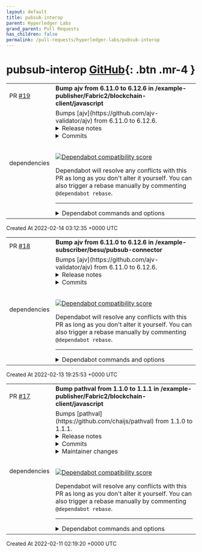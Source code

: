 ```yaml
---
layout: default
title: pubsub-interop
parent: Hyperledger Labs
grand_parent: Pull Requests
has_children: false
permalink: /pull-requests/hyperledger-labs/pubsub-interop
---
```


# pubsub-interop <span class="fs-3 right-align">[GitHub](https://github.com/hyperledger-labs/pubsub-interop){: .btn .mr-4 }</span>


<div>
    <table>
        <tr>
            <td>
                PR <a href="https://github.com/hyperledger-labs/pubsub-interop/pull/19" class=".btn">#19</a>
            </td>
            <td>
                <b>
                    Bump ajv from 6.11.0 to 6.12.6 in /example-publisher/Fabric2/blockchain-client/javascript
                </b>
            </td>
        </tr>
        <tr>
            <td>
                <span class="chip">dependencies</span>
            </td>
            <td>
                Bumps [ajv](https://github.com/ajv-validator/ajv) from 6.11.0 to 6.12.6.
<details>
<summary>Release notes</summary>
<p><em>Sourced from <a href="https://github.com/ajv-validator/ajv/releases">ajv's releases</a>.</em></p>
<blockquote>
<h2>v6.12.6</h2>
<p>Fix performance issue of &quot;url&quot; format.</p>
<h2>v6.12.5</h2>
<p>Fix uri scheme validation (<a href="https://github.com/ChALkeR"><code>@​ChALkeR</code></a>).
Fix boolean schemas with strictKeywords option (<a href="https://github-redirect.dependabot.com/ajv-validator/ajv/issues/1270">#1270</a>)</p>
<h2>v6.12.4</h2>
<p>Fix: coercion of one-item arrays to scalar that should fail validation (<a href="https://runkit.com/esp/5f3672ba2f6642001ae27411">failing example</a>).</p>
<h2>v6.12.3</h2>
<p>Pass schema object to processCode function
Option for strictNumbers (<a href="https://github.com/issacgerges"><code>@​issacgerges</code></a>, <a href="https://github-redirect.dependabot.com/ajv-validator/ajv/issues/1128">#1128</a>)
Fixed vulnerability related to untrusted schemas (<a href="https://cve.mitre.org/cgi-bin/cvekey.cgi?keyword=CVE-2020-15366">CVE-2020-15366</a>)</p>
<h2>v6.12.2</h2>
<p>Removed post-install script</p>
<h2>v6.12.1</h2>
<p>Docs and dependency updates</p>
<h2>v6.12.0</h2>
<p>Improved hostname validation (<a href="https://github.com/sambauers"><code>@​sambauers</code></a>, <a href="https://github-redirect.dependabot.com/ajv-validator/ajv/issues/1143">#1143</a>)
Option <code>keywords</code> to add custom keywords (<a href="https://github.com/franciscomorais"><code>@​franciscomorais</code></a>, <a href="https://github-redirect.dependabot.com/ajv-validator/ajv/issues/1137">#1137</a>)
Types fixes (<a href="https://github.com/boenrobot"><code>@​boenrobot</code></a>, <a href="https://github.com/MattiAstedrone"><code>@​MattiAstedrone</code></a>)
Docs:</p>
<ul>
<li><a href="https://github.com/epoberezkin/ajv#error-logging">error logging</a> example (<a href="https://github.com/RadiationSickness"><code>@​RadiationSickness</code></a>)</li>
<li>TypeScript usage notes (<a href="https://github.com/thetric"><code>@​thetric</code></a>)</li>
</ul>
</blockquote>
</details>
<details>
<summary>Commits</summary>
<ul>
<li><a href="https://github.com/ajv-validator/ajv/commit/fe591439f34e24030f69df9eb8d91e6d037a3af7"><code>fe59143</code></a> 6.12.6</li>
<li><a href="https://github.com/ajv-validator/ajv/commit/d580d3e8ac6a467670d68d86e3a39fd661ac8c23"><code>d580d3e</code></a> Merge pull request <a href="https://github-redirect.dependabot.com/ajv-validator/ajv/issues/1298">#1298</a> from ajv-validator/fix-url</li>
<li><a href="https://github.com/ajv-validator/ajv/commit/fd363896a8d6c5697b5da41f4d9a400a84efaf8e"><code>fd36389</code></a> fix: regular expression for &quot;url&quot; format</li>
<li><a href="https://github.com/ajv-validator/ajv/commit/490e34c4846064db5c962a77087e17078954c2f6"><code>490e34c</code></a> docs: link to v7-beta branch</li>
<li><a href="https://github.com/ajv-validator/ajv/commit/9cd93a1bdbdefd5a7ba3db5e123d20c84d1d1d0e"><code>9cd93a1</code></a> docs: note about v7 in readme</li>
<li><a href="https://github.com/ajv-validator/ajv/commit/877d286e7f145b1b2127da66c6800b071533f28f"><code>877d286</code></a> Merge pull request <a href="https://github-redirect.dependabot.com/ajv-validator/ajv/issues/1262">#1262</a> from b4h0-c4t/refactor-opt-object-type</li>
<li><a href="https://github.com/ajv-validator/ajv/commit/f1c8e45b9cdff918be28becf03bf0b339321c398"><code>f1c8e45</code></a> 6.12.5</li>
<li><a href="https://github.com/ajv-validator/ajv/commit/764035e201d7733b8d700d4a04dd079fef9f4d30"><code>764035e</code></a> Merge branch 'ChALkeR-chalker/fix-comma'</li>
<li><a href="https://github.com/ajv-validator/ajv/commit/37981602ce6d43313ae106644b372b021626a8af"><code>3798160</code></a> Merge branch 'chalker/fix-comma' of git://github.com/ChALkeR/ajv into ChALkeR...</li>
<li><a href="https://github.com/ajv-validator/ajv/commit/a3c7ebab222e4cce07b5e30ebcbb809da7f934e8"><code>a3c7eba</code></a> Merge branch 'refactor-opt-object-type' of github.com:b4h0-c4t/ajv into refac...</li>
<li>Additional commits viewable in <a href="https://github.com/ajv-validator/ajv/compare/v6.11.0...v6.12.6">compare view</a></li>
</ul>
</details>
<br />


[![Dependabot compatibility score](https://dependabot-badges.githubapp.com/badges/compatibility_score?dependency-name=ajv&package-manager=npm_and_yarn&previous-version=6.11.0&new-version=6.12.6)](https://docs.github.com/en/github/managing-security-vulnerabilities/about-dependabot-security-updates#about-compatibility-scores)

Dependabot will resolve any conflicts with this PR as long as you don't alter it yourself. You can also trigger a rebase manually by commenting `@dependabot rebase`.

[//]: # (dependabot-automerge-start)
[//]: # (dependabot-automerge-end)

---

<details>
<summary>Dependabot commands and options</summary>
<br />

You can trigger Dependabot actions by commenting on this PR:
- `@dependabot rebase` will rebase this PR
- `@dependabot recreate` will recreate this PR, overwriting any edits that have been made to it
- `@dependabot merge` will merge this PR after your CI passes on it
- `@dependabot squash and merge` will squash and merge this PR after your CI passes on it
- `@dependabot cancel merge` will cancel a previously requested merge and block automerging
- `@dependabot reopen` will reopen this PR if it is closed
- `@dependabot close` will close this PR and stop Dependabot recreating it. You can achieve the same result by closing it manually
- `@dependabot ignore this major version` will close this PR and stop Dependabot creating any more for this major version (unless you reopen the PR or upgrade to it yourself)
- `@dependabot ignore this minor version` will close this PR and stop Dependabot creating any more for this minor version (unless you reopen the PR or upgrade to it yourself)
- `@dependabot ignore this dependency` will close this PR and stop Dependabot creating any more for this dependency (unless you reopen the PR or upgrade to it yourself)
- `@dependabot use these labels` will set the current labels as the default for future PRs for this repo and language
- `@dependabot use these reviewers` will set the current reviewers as the default for future PRs for this repo and language
- `@dependabot use these assignees` will set the current assignees as the default for future PRs for this repo and language
- `@dependabot use this milestone` will set the current milestone as the default for future PRs for this repo and language

You can disable automated security fix PRs for this repo from the [Security Alerts page](https://github.com/hyperledger-labs/pubsub-interop/network/alerts).

</details>
            </td>
        </tr>
    </table>
    <div class="right-align">
        Created At 2022-02-14 03:12:35 +0000 UTC
    </div>
</div>

<div>
    <table>
        <tr>
            <td>
                PR <a href="https://github.com/hyperledger-labs/pubsub-interop/pull/18" class=".btn">#18</a>
            </td>
            <td>
                <b>
                    Bump ajv from 6.11.0 to 6.12.6 in /example-subscriber/besu/pubsub-connector
                </b>
            </td>
        </tr>
        <tr>
            <td>
                <span class="chip">dependencies</span>
            </td>
            <td>
                Bumps [ajv](https://github.com/ajv-validator/ajv) from 6.11.0 to 6.12.6.
<details>
<summary>Release notes</summary>
<p><em>Sourced from <a href="https://github.com/ajv-validator/ajv/releases">ajv's releases</a>.</em></p>
<blockquote>
<h2>v6.12.6</h2>
<p>Fix performance issue of &quot;url&quot; format.</p>
<h2>v6.12.5</h2>
<p>Fix uri scheme validation (<a href="https://github.com/ChALkeR"><code>@​ChALkeR</code></a>).
Fix boolean schemas with strictKeywords option (<a href="https://github-redirect.dependabot.com/ajv-validator/ajv/issues/1270">#1270</a>)</p>
<h2>v6.12.4</h2>
<p>Fix: coercion of one-item arrays to scalar that should fail validation (<a href="https://runkit.com/esp/5f3672ba2f6642001ae27411">failing example</a>).</p>
<h2>v6.12.3</h2>
<p>Pass schema object to processCode function
Option for strictNumbers (<a href="https://github.com/issacgerges"><code>@​issacgerges</code></a>, <a href="https://github-redirect.dependabot.com/ajv-validator/ajv/issues/1128">#1128</a>)
Fixed vulnerability related to untrusted schemas (<a href="https://cve.mitre.org/cgi-bin/cvekey.cgi?keyword=CVE-2020-15366">CVE-2020-15366</a>)</p>
<h2>v6.12.2</h2>
<p>Removed post-install script</p>
<h2>v6.12.1</h2>
<p>Docs and dependency updates</p>
<h2>v6.12.0</h2>
<p>Improved hostname validation (<a href="https://github.com/sambauers"><code>@​sambauers</code></a>, <a href="https://github-redirect.dependabot.com/ajv-validator/ajv/issues/1143">#1143</a>)
Option <code>keywords</code> to add custom keywords (<a href="https://github.com/franciscomorais"><code>@​franciscomorais</code></a>, <a href="https://github-redirect.dependabot.com/ajv-validator/ajv/issues/1137">#1137</a>)
Types fixes (<a href="https://github.com/boenrobot"><code>@​boenrobot</code></a>, <a href="https://github.com/MattiAstedrone"><code>@​MattiAstedrone</code></a>)
Docs:</p>
<ul>
<li><a href="https://github.com/epoberezkin/ajv#error-logging">error logging</a> example (<a href="https://github.com/RadiationSickness"><code>@​RadiationSickness</code></a>)</li>
<li>TypeScript usage notes (<a href="https://github.com/thetric"><code>@​thetric</code></a>)</li>
</ul>
</blockquote>
</details>
<details>
<summary>Commits</summary>
<ul>
<li><a href="https://github.com/ajv-validator/ajv/commit/fe591439f34e24030f69df9eb8d91e6d037a3af7"><code>fe59143</code></a> 6.12.6</li>
<li><a href="https://github.com/ajv-validator/ajv/commit/d580d3e8ac6a467670d68d86e3a39fd661ac8c23"><code>d580d3e</code></a> Merge pull request <a href="https://github-redirect.dependabot.com/ajv-validator/ajv/issues/1298">#1298</a> from ajv-validator/fix-url</li>
<li><a href="https://github.com/ajv-validator/ajv/commit/fd363896a8d6c5697b5da41f4d9a400a84efaf8e"><code>fd36389</code></a> fix: regular expression for &quot;url&quot; format</li>
<li><a href="https://github.com/ajv-validator/ajv/commit/490e34c4846064db5c962a77087e17078954c2f6"><code>490e34c</code></a> docs: link to v7-beta branch</li>
<li><a href="https://github.com/ajv-validator/ajv/commit/9cd93a1bdbdefd5a7ba3db5e123d20c84d1d1d0e"><code>9cd93a1</code></a> docs: note about v7 in readme</li>
<li><a href="https://github.com/ajv-validator/ajv/commit/877d286e7f145b1b2127da66c6800b071533f28f"><code>877d286</code></a> Merge pull request <a href="https://github-redirect.dependabot.com/ajv-validator/ajv/issues/1262">#1262</a> from b4h0-c4t/refactor-opt-object-type</li>
<li><a href="https://github.com/ajv-validator/ajv/commit/f1c8e45b9cdff918be28becf03bf0b339321c398"><code>f1c8e45</code></a> 6.12.5</li>
<li><a href="https://github.com/ajv-validator/ajv/commit/764035e201d7733b8d700d4a04dd079fef9f4d30"><code>764035e</code></a> Merge branch 'ChALkeR-chalker/fix-comma'</li>
<li><a href="https://github.com/ajv-validator/ajv/commit/37981602ce6d43313ae106644b372b021626a8af"><code>3798160</code></a> Merge branch 'chalker/fix-comma' of git://github.com/ChALkeR/ajv into ChALkeR...</li>
<li><a href="https://github.com/ajv-validator/ajv/commit/a3c7ebab222e4cce07b5e30ebcbb809da7f934e8"><code>a3c7eba</code></a> Merge branch 'refactor-opt-object-type' of github.com:b4h0-c4t/ajv into refac...</li>
<li>Additional commits viewable in <a href="https://github.com/ajv-validator/ajv/compare/v6.11.0...v6.12.6">compare view</a></li>
</ul>
</details>
<br />


[![Dependabot compatibility score](https://dependabot-badges.githubapp.com/badges/compatibility_score?dependency-name=ajv&package-manager=npm_and_yarn&previous-version=6.11.0&new-version=6.12.6)](https://docs.github.com/en/github/managing-security-vulnerabilities/about-dependabot-security-updates#about-compatibility-scores)

Dependabot will resolve any conflicts with this PR as long as you don't alter it yourself. You can also trigger a rebase manually by commenting `@dependabot rebase`.

[//]: # (dependabot-automerge-start)
[//]: # (dependabot-automerge-end)

---

<details>
<summary>Dependabot commands and options</summary>
<br />

You can trigger Dependabot actions by commenting on this PR:
- `@dependabot rebase` will rebase this PR
- `@dependabot recreate` will recreate this PR, overwriting any edits that have been made to it
- `@dependabot merge` will merge this PR after your CI passes on it
- `@dependabot squash and merge` will squash and merge this PR after your CI passes on it
- `@dependabot cancel merge` will cancel a previously requested merge and block automerging
- `@dependabot reopen` will reopen this PR if it is closed
- `@dependabot close` will close this PR and stop Dependabot recreating it. You can achieve the same result by closing it manually
- `@dependabot ignore this major version` will close this PR and stop Dependabot creating any more for this major version (unless you reopen the PR or upgrade to it yourself)
- `@dependabot ignore this minor version` will close this PR and stop Dependabot creating any more for this minor version (unless you reopen the PR or upgrade to it yourself)
- `@dependabot ignore this dependency` will close this PR and stop Dependabot creating any more for this dependency (unless you reopen the PR or upgrade to it yourself)
- `@dependabot use these labels` will set the current labels as the default for future PRs for this repo and language
- `@dependabot use these reviewers` will set the current reviewers as the default for future PRs for this repo and language
- `@dependabot use these assignees` will set the current assignees as the default for future PRs for this repo and language
- `@dependabot use this milestone` will set the current milestone as the default for future PRs for this repo and language

You can disable automated security fix PRs for this repo from the [Security Alerts page](https://github.com/hyperledger-labs/pubsub-interop/network/alerts).

</details>
            </td>
        </tr>
    </table>
    <div class="right-align">
        Created At 2022-02-13 19:25:53 +0000 UTC
    </div>
</div>

<div>
    <table>
        <tr>
            <td>
                PR <a href="https://github.com/hyperledger-labs/pubsub-interop/pull/17" class=".btn">#17</a>
            </td>
            <td>
                <b>
                    Bump pathval from 1.1.0 to 1.1.1 in /example-publisher/Fabric2/blockchain-client/javascript
                </b>
            </td>
        </tr>
        <tr>
            <td>
                <span class="chip">dependencies</span>
            </td>
            <td>
                Bumps [pathval](https://github.com/chaijs/pathval) from 1.1.0 to 1.1.1.
<details>
<summary>Release notes</summary>
<p><em>Sourced from <a href="https://github.com/chaijs/pathval/releases">pathval's releases</a>.</em></p>
<blockquote>
<h2>v1.1.1</h2>
<p>Fixes a security issue around prototype pollution.</p>
</blockquote>
</details>
<details>
<summary>Commits</summary>
<ul>
<li><a href="https://github.com/chaijs/pathval/commit/db6c3e39c39859564704b7f37149082689f1b172"><code>db6c3e3</code></a> chore: v1.1.1</li>
<li><a href="https://github.com/chaijs/pathval/commit/7859e0e1ce4c2c67de897edce097ed31f80661d0"><code>7859e0e</code></a> Merge pull request <a href="https://github-redirect.dependabot.com/chaijs/pathval/issues/60">#60</a> from deleonio/fix/vulnerability-prototype-pollution</li>
<li><a href="https://github.com/chaijs/pathval/commit/49ce1f41a6f65662ac4b18a91c3d9c3baad71af1"><code>49ce1f4</code></a> style: correct rule in package.json</li>
<li><a href="https://github.com/chaijs/pathval/commit/c77b9d29e4fadbbaf691c83eedc7d2224a2beb0f"><code>c77b9d2</code></a> fix: prototype pollution vulnerability + working tests</li>
<li><a href="https://github.com/chaijs/pathval/commit/49031e451c381297ea3cf90917915377998b8678"><code>49031e4</code></a> chore: remove very old nodejs</li>
<li><a href="https://github.com/chaijs/pathval/commit/57730a9baf5a4b814043e59c42f802ddd05a430d"><code>57730a9</code></a> chore: update deps and tool configuration</li>
<li><a href="https://github.com/chaijs/pathval/commit/a1230184a33a18f4eb3a92817e9b7492e8082903"><code>a123018</code></a> Merge pull request <a href="https://github-redirect.dependabot.com/chaijs/pathval/issues/55">#55</a> from chaijs/remove-lgtm</li>
<li><a href="https://github.com/chaijs/pathval/commit/07eb4a810fbba54c084266e26689014f64befc11"><code>07eb4a8</code></a> Delete MAINTAINERS</li>
<li><a href="https://github.com/chaijs/pathval/commit/a0147cdb1df2e9e3c6e5a7865641099312ed95a8"><code>a0147cd</code></a> Merge pull request <a href="https://github-redirect.dependabot.com/chaijs/pathval/issues/54">#54</a> from astorije/patch-1</li>
<li><a href="https://github.com/chaijs/pathval/commit/aebb27810c0bcb7a0f0c6a06047242940deb9c82"><code>aebb278</code></a> Center repo name on README</li>
<li>Additional commits viewable in <a href="https://github.com/chaijs/pathval/compare/v1.1.0...v1.1.1">compare view</a></li>
</ul>
</details>
<details>
<summary>Maintainer changes</summary>
<p>This version was pushed to npm by <a href="https://www.npmjs.com/~chai">chai</a>, a new releaser for pathval since your current version.</p>
</details>
<br />


[![Dependabot compatibility score](https://dependabot-badges.githubapp.com/badges/compatibility_score?dependency-name=pathval&package-manager=npm_and_yarn&previous-version=1.1.0&new-version=1.1.1)](https://docs.github.com/en/github/managing-security-vulnerabilities/about-dependabot-security-updates#about-compatibility-scores)

Dependabot will resolve any conflicts with this PR as long as you don't alter it yourself. You can also trigger a rebase manually by commenting `@dependabot rebase`.

[//]: # (dependabot-automerge-start)
[//]: # (dependabot-automerge-end)

---

<details>
<summary>Dependabot commands and options</summary>
<br />

You can trigger Dependabot actions by commenting on this PR:
- `@dependabot rebase` will rebase this PR
- `@dependabot recreate` will recreate this PR, overwriting any edits that have been made to it
- `@dependabot merge` will merge this PR after your CI passes on it
- `@dependabot squash and merge` will squash and merge this PR after your CI passes on it
- `@dependabot cancel merge` will cancel a previously requested merge and block automerging
- `@dependabot reopen` will reopen this PR if it is closed
- `@dependabot close` will close this PR and stop Dependabot recreating it. You can achieve the same result by closing it manually
- `@dependabot ignore this major version` will close this PR and stop Dependabot creating any more for this major version (unless you reopen the PR or upgrade to it yourself)
- `@dependabot ignore this minor version` will close this PR and stop Dependabot creating any more for this minor version (unless you reopen the PR or upgrade to it yourself)
- `@dependabot ignore this dependency` will close this PR and stop Dependabot creating any more for this dependency (unless you reopen the PR or upgrade to it yourself)
- `@dependabot use these labels` will set the current labels as the default for future PRs for this repo and language
- `@dependabot use these reviewers` will set the current reviewers as the default for future PRs for this repo and language
- `@dependabot use these assignees` will set the current assignees as the default for future PRs for this repo and language
- `@dependabot use this milestone` will set the current milestone as the default for future PRs for this repo and language

You can disable automated security fix PRs for this repo from the [Security Alerts page](https://github.com/hyperledger-labs/pubsub-interop/network/alerts).

</details>
            </td>
        </tr>
    </table>
    <div class="right-align">
        Created At 2022-02-11 02:19:20 +0000 UTC
    </div>
</div>

